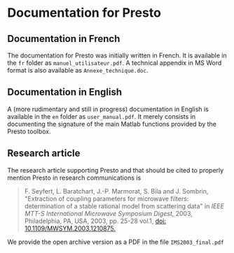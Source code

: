 # Documentation for Presto
## Documentation in French
The documentation for Presto was initially written in French. It is available in the `fr` folder as `manuel_utilisateur.pdf`. A technical appendix in MS Word format is also available as `Annexe_technique.doc`.

## Documentation in English
A (more rudimentary and still in progress) documentation in English is available in the `en` folder as `user_manual.pdf`. It merely consists in documenting the signature of the main Matlab functions provided by the Presto toolbox.

## Research article
The research article supporting Presto and that should be cited to properly mention Presto in research communications is

> F. Seyfert, L. Baratchart, J.-P. Marmorat, S. Bila and J. Sombrin, "Extraction of coupling parameters for microwave filters: determination of a stable rational model from scattering data" in *IEEE MTT-S International Microwave Symposium Digest*, 2003, Philadelphia, PA, USA, 2003, pp. 25-28 vol.1, [doi: 10.1109/MWSYM.2003.1210875.](https://dx.doi.org/10.1109/MWSYM.2003.1210875)

We provide the open archive version as a PDF in the file `IMS2003_final.pdf`